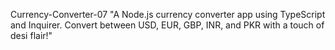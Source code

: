 Currency-Converter-07
"A Node.js currency converter app using TypeScript and Inquirer. Convert between USD, EUR, GBP, INR, and PKR with a touch of desi flair!"
